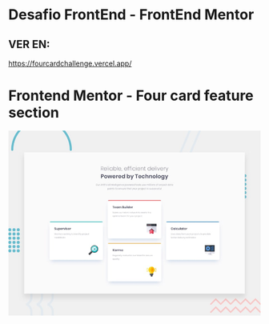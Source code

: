 # Desafio FrontEnd - FrontEnd Mentor
## VER EN:
https://fourcardchallenge.vercel.app/

# Frontend Mentor - Four card feature section

![Design preview for the Four card feature section coding challenge](./design/desktop-preview.jpg)

